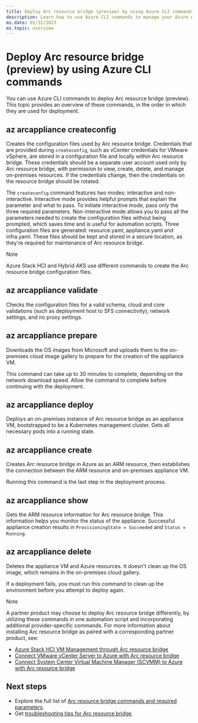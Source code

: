 ```yaml
---
title: Deploy Arc resource bridge (preview) by using Azure CLI commands
description: Learn how to use Azure CLI commands to manage your Azure Arc resource bridge (preview) deployment.
ms.date: 01/31/2023
ms.topic: overview
---
```


# Deploy Arc resource bridge (preview) by using Azure CLI commands

You can use Azure CLI commands to deploy Arc resource bridge (preview). This topic provides an overview of these commands, in the order in which they are used for deployment.

## az arcappliance createconfig

Creates the configuration files used by Arc resource bridge. Credentials that are provided during `createconfig`, such as vCenter credentials for VMware vSphere, are stored in a configuration file and locally within Arc resource bridge. These credentials should be a separate user account used only by Arc resource bridge, with permission to view, create, delete, and manage on-premises resources. If the credentials change, then the credentials on the resource bridge should be rotated.

The `createconfig` command features two modes: interactive and non-interactive. Interactive mode provides helpful prompts that explain the parameter and what to pass. To initiate interactive mode, pass only the three required parameters. Non-interactive mode allows you to pass all the parameters needed to create the configuration files without being prompted, which saves time and is useful for automation scripts. Three configuration files are generated: resource.yaml, appliance.yaml and infra.yaml.  These files should be kept and stored in a secure location, as they're required for maintenance of Arc resource bridge.

> [!NOTE]
> Azure Stack HCI and Hybrid AKS use different commands to create the Arc resource bridge configuration files.

## az arcappliance validate

Checks the configuration files for a valid schema, cloud and core validations (such as deployment host to SFS connectivity), network settings, and no proxy settings.  

## az arcappliance prepare

Downloads the OS images from Microsoft and uploads them to the on-premises cloud image gallery to prepare for the creation of the appliance VM.

This command can take up to 30 minutes to complete, depending on the network download speed. Allow the command to complete before continuing with the deployment.

## az arcappliance deploy

Deploys an on-premises instance of Arc resource bridge as an appliance VM, bootstrapped to be a Kubernetes management cluster. Gets all necessary pods into a running state.

## az arcappliance create

Creates Arc resource bridge in Azure as an ARM resource, then establishes the connection between the ARM resource and on-premises appliance VM.

Running this command is the last step in the deployment process.  

## az arcappliance show

Gets the ARM resource information for Arc resource bridge. This information helps you monitor the status of the appliance. Successful appliance creation results in `ProvisioningState = Succeeded` and `Status = Running`.

## az arcappliance delete

Deletes the appliance VM and Azure resources. It doesn't clean up the OS image, which remains in the on-premises cloud gallery.

If a deployment fails, you must run this command to clean up the environment before you attempt to deploy again.

> [!NOTE]
> A partner product may choose to deploy Arc resource bridge differently, by utilizing these commands in one automation script and incorporating additional provider-specific commands. For more information about installing Arc resource bridge as paired with a corresponding partner product, see:
>
> - [Azure Stack HCI VM Management through Arc resource bridge](/azure-stack/hci/manage/azure-arc-vm-management-prerequisites)
> - [Connect VMware vCenter Server to Azure with Arc resource bridge](../vmware-vsphere/quick-start-connect-vcenter-to-arc-using-script.md)
> - [Connect System Center Virtual Machine Manager (SCVMM) to Azure with Arc resource bridge](../system-center-virtual-machine-manager/quickstart-connect-system-center-virtual-machine-manager-to-arc.md#download-the-onboarding-script)

## Next steps

- Explore the full list of [Arc resource bridge commands and required parameters](/cli/azure/arcappliance).
- Get [troubleshooting tips for Arc resource bridge](troubleshoot-resource-bridge.md).
